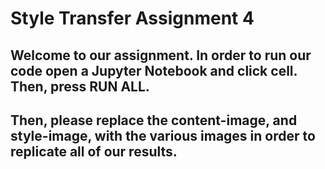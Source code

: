 # Style Transfer Assignment 4

## Welcome to our assignment. In order to run our code open a Jupyter Notebook and click cell. Then, press RUN ALL. 
## Then, please replace the content-image, and style-image, with the various images in order to replicate all of our results.
